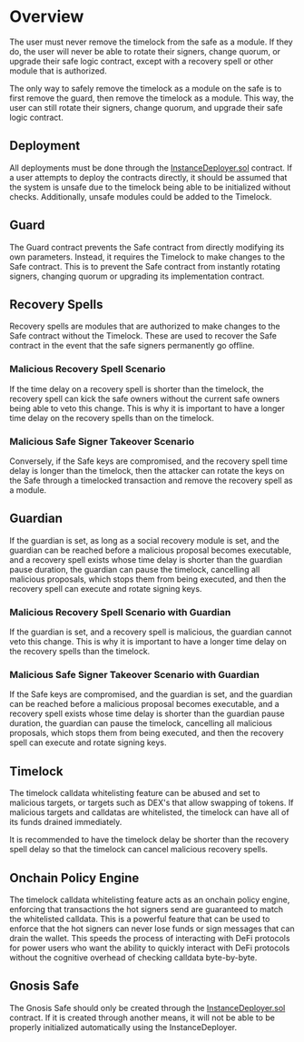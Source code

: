 # Overview

The user must never remove the timelock from the safe as a module. If they do, the user will never be able to rotate their signers, change quorum, or upgrade their safe logic contract, except with a recovery spell or other module that is authorized.

The only way to safely remove the timelock as a module on the safe is to first remove the guard, then remove the timelock as a module. This way, the user can still rotate their signers, change quorum, and upgrade their safe logic contract.

## Deployment

All deployments must be done through the [InstanceDeployer.sol](src/InstanceDeployer.sol) contract. If a user attempts to deploy the contracts directly, it should be assumed that the system is unsafe due to the timelock being able to be initialized without checks. Additionally, unsafe modules could be added to the Timelock.

## Guard

The Guard contract prevents the Safe contract from directly modifying its own parameters. Instead, it requires the Timelock to make changes to the Safe contract. This is to prevent the Safe contract from instantly rotating signers, changing quorum or upgrading its implementation contract.

## Recovery Spells

Recovery spells are modules that are authorized to make changes to the Safe contract without the Timelock. These are used to recover the Safe contract in the event that the safe signers permanently go offline.

### Malicious Recovery Spell Scenario
If the time delay on a recovery spell is shorter than the timelock, the recovery spell can kick the safe owners without the current safe owners being able to veto this change. This is why it is important to have a longer time delay on the recovery spells than on the timelock.

### Malicious Safe Signer Takeover Scenario
Conversely, if the Safe keys are compromised, and the recovery spell time delay is longer than the timelock, then the attacker can rotate the keys on the Safe through a timelocked transaction and remove the recovery spell as a module.

## Guardian

If the guardian is set, as long as a social recovery module is set, and the guardian can be reached before a malicious proposal becomes executable, and a recovery spell exists whose time delay is shorter than the guardian pause duration, the guardian can pause the timelock, cancelling all malicious proposals, which stops them from being executed, and then the recovery spell can execute and rotate signing keys.

### Malicious Recovery Spell Scenario with Guardian

If the guardian is set, and a recovery spell is malicious, the guardian cannot veto this change. This is why it is important to have a longer time delay on the recovery spells than the timelock.

### Malicious Safe Signer Takeover Scenario with Guardian

If the Safe keys are compromised, and the guardian is set, and the guardian can be reached before a malicious proposal becomes executable, and a recovery spell exists whose time delay is shorter than the guardian pause duration, the guardian can pause the timelock, cancelling all malicious proposals, which stops them from being executed, and then the recovery spell can execute and rotate signing keys.

## Timelock

The timelock calldata whitelisting feature can be abused and set to malicious targets, or targets such as DEX's that allow swapping of tokens. If malicious targets and calldatas are whitelisted, the timelock can have all of its funds drained immediately.

It is recommended to have the timelock delay be shorter than the recovery spell delay so that the timelock can cancel malicious recovery spells.

## Onchain Policy Engine

The timelock calldata whitelisting feature acts as an onchain policy engine, enforcing that transactions the hot signers send are guaranteed to match the whitelisted calldata. This is a powerful feature that can be used to enforce that the hot signers can never lose funds or sign messages that can drain the wallet. This speeds the process of interacting with DeFi protocols for power users who want the ability to quickly interact with DeFi protocols without the cognitive overhead of checking calldata byte-by-byte.

## Gnosis Safe

The Gnosis Safe should only be created through the [InstanceDeployer.sol](src/InstanceDeployer.sol) contract. If it is created through another means, it will not be able to be properly initialized automatically using the InstanceDeployer.
